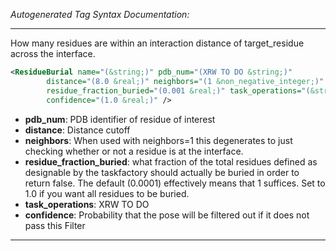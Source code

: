 <!-- THIS IS AN AUTOGENERATED FILE: Don't edit it directly, instead change the schema definition in the code itself. -->

_Autogenerated Tag Syntax Documentation:_

---
How many residues are within an interaction distance of target_residue across the interface.

```xml
<ResidueBurial name="(&string;)" pdb_num="(XRW TO DO &string;)"
        distance="(8.0 &real;)" neighbors="(1 &non_negative_integer;)"
        residue_fraction_buried="(0.001 &real;)" task_operations="(&string;)"
        confidence="(1.0 &real;)" />
```

-   **pdb_num**: PDB identifier of residue of interest
-   **distance**: Distance cutoff
-   **neighbors**: When used with neighbors=1 this degenerates to just checking whether or not a residue is at the interface.
-   **residue_fraction_buried**: what fraction of the total residues defined as designable by the taskfactory should actually be buried in order to return false. The default (0.0001) effectively means that 1 suffices. Set to 1.0 if you want all residues to be buried.
-   **task_operations**: XRW TO DO
-   **confidence**: Probability that the pose will be filtered out if it does not pass this Filter

---
